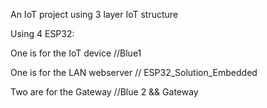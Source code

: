 An IoT project using 3 layer IoT structure 

Using 4 ESP32:

One is for the IoT device //Blue1

One is for the LAN webserver // ESP32_Solution_Embedded

Two are for the Gateway //Blue 2 &&  Gateway
